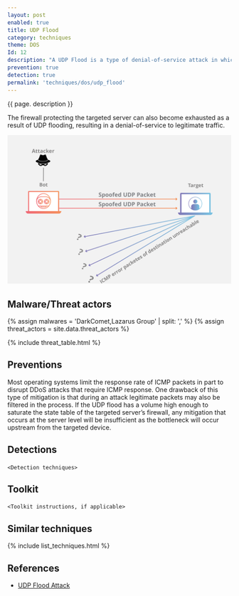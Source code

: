 ```yaml
---
layout: post
enabled: true
title: UDP Flood
category: techniques
theme: DOS
Id: 12
description: "A UDP Flood is a type of denial-of-service attack in which a large number of User Datagram Protocol (UDP) packets are sent to a targeted server with the aim of overwhelming that device’s ability to process and respond."
prevention: true
detection: true
permalink: 'techniques/dos/udp_flood'
---
```

{{ page. description }}

The firewall protecting the targeted server can also become exhausted as a result of UDP flooding, resulting in a denial-of-service to legitimate traffic.

![udp flood attack ddos attack diagram](/assets/images/udp-flood-attack-ddos-attack-diagram.png)


## Malware/Threat actors

{% assign malwares = 'DarkComet,Lazarus Group' | split: ',' %}
{% assign threat_actors = site.data.threat_actors %}

{% include threat_table.html %}

## Preventions

Most operating systems limit the response rate of ICMP packets in part to disrupt DDoS attacks that require ICMP response. One drawback of this type of mitigation is that during an attack legitimate packets may also be filtered in the process. If the UDP flood has a volume high enough to saturate the state table of the targeted server’s firewall, any mitigation that occurs at the server level will be insufficient as the bottleneck will occur upstream from the targeted device.

## Detections

`<Detection techniques>`

## Toolkit

`<Toolkit instructions, if applicable>`

## Similar techniques

{% include list_techniques.html %}


## References

* [UDP Flood Attack](https://www.cloudflare.com/learning/ddos/udp-flood-ddos-attack/)
